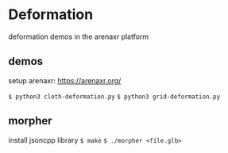 # Deformation
deformation demos in the arenaxr platform

## demos
setup arenaxr: https://arenaxr.org/

`$ python3 cloth-deformation.py`
 `$ python3 grid-deformation.py`

## morpher
install jsoncpp library
`$ make`
`$ ./morpher <file.glb>`
